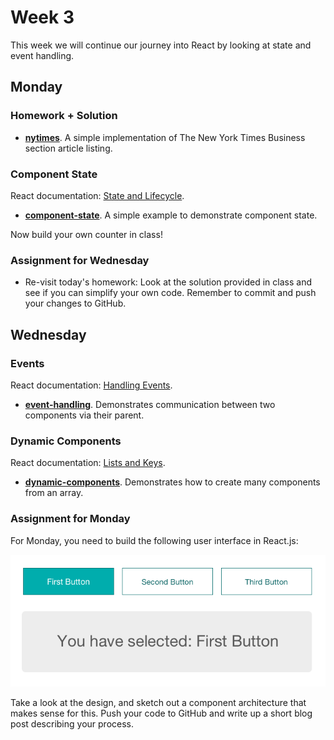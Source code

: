 # Week 3

This week we will continue our journey into React by looking at state and event handling.

## Monday

### Homework + Solution

* **[nytimes](nytimes)**. A simple implementation of The New York Times Business section article listing.

### Component State

React documentation: [State and Lifecycle](https://reactjs.org/docs/state-and-lifecycle.html).

* **[component-state](component-state)**. A simple example to demonstrate component state.

Now build your own counter in class!

### Assignment for Wednesday

* Re-visit today's homework: Look at the solution provided in class and see if you can simplify your own code. Remember to commit and push your changes to GitHub.

## Wednesday

### Events

React documentation: [Handling Events](https://reactjs.org/docs/handling-events.html).

* **[event-handling](event-handling)**. Demonstrates communication between two components via their parent.

### Dynamic Components

React documentation: [Lists and Keys](https://reactjs.org/docs/lists-and-keys.html).

* **[dynamic-components](dynamic-components)**. Demonstrates how to create many components from an array.

### Assignment for Monday

For Monday, you need to build the following user interface in React.js:

![Interface to build](images/ui.png)

Take a look at the design, and sketch out a component architecture that makes sense for this. Push your code to GitHub and write up a short blog post describing your process.
